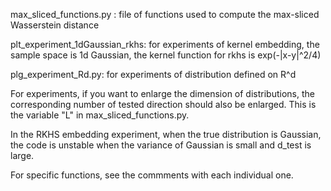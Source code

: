 max_sliced_functions.py : file of functions used to compute the max-sliced Wasserstein distance

plt_experiment_1dGaussian_rkhs: for experiments of kernel embedding, the sample space is 1d Gaussian, the kernel function for rkhs is exp(-|x-y|^2/4)

plg_experiment_Rd.py: for experiments of distribution defined on R^d


For experiments, if you want to enlarge the dimension of distributions, the corresponding number of tested direction should also be enlarged. 
This is the variable "L" in max_sliced_functions.py.

In the RKHS embedding experiment, when the true distribution is Gaussian, the code is unstable when the variance of Gaussian is small and d_test is large.

For specific functions, see the commments with each individual one.
